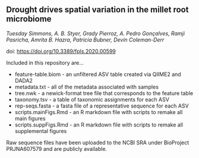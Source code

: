 ## Drought drives spatial variation in the millet root microbiome
*Tuesday Simmons, A. B. Styer, Grady Pierroz, A. Pedro Gonçalves, Ramji Pasricha, Amrita B. Hazra, Patricia Bubner, Devin Coleman-Derr*

doi: https://doi.org/10.3389/fpls.2020.00599

Included in this repository are...
+ feature-table.biom - an unfiltered ASV table created via QIIME2 and DADA2
+ metadata.txt - all of the metadata associated with samples
+ tree.nwk - a newick-format tree file that corresponds to the feature table
+ taxonomy.tsv - a table of taxonomic assignments for each ASV
+ rep-seqs.fasta - a fasta file of a representative sequence for each ASV
+ scripts.mainFigs.Rmd - an R markdown file with scripts to remake all main figures
+ scripts.suppFigs.Rmd - an R markdown file with scripts to remake all supplemental figures

Raw sequence files have been uploaded to the NCBI SRA under BioProject PRJNA607579 and are publicly available.
